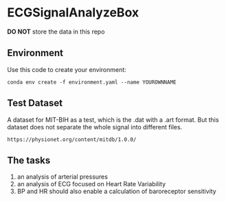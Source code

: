 # ECGSignalAnalyzeBox
**DO NOT** store the data in this repo
## Environment
Use this code to create your environment:
```
conda env create -f environment.yaml --name YOUROWNNAME
```
## Test Dataset
A dataset for MIT-BIH as a test, which is the .dat with a .art format. But this dataset does not separate the whole signal into different files.
```
https://physionet.org/content/mitdb/1.0.0/
```
## The tasks
1. an analysis of arterial pressures
2. an analysis of ECG focused on Heart Rate Variability
3. BP and HR should also enable a calculation of baroreceptor sensitivity

